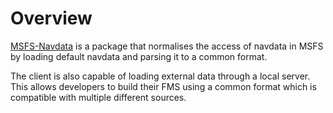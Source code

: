 # Overview
[MSFS-Navdata](https://github.com/flybywiresim/msfs-navdata) is a package that normalises the access of navdata in MSFS by loading default navdata and parsing it to a common format.

The client is also capable of loading external data through a local server. This allows developers to build their FMS using a common format which is compatible with multiple different sources.
